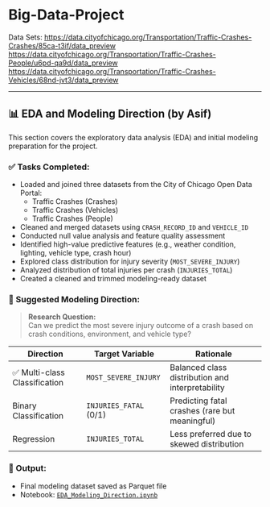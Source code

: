 # Big-Data-Project


Data Sets: 
https://data.cityofchicago.org/Transportation/Traffic-Crashes-Crashes/85ca-t3if/data_preview
https://data.cityofchicago.org/Transportation/Traffic-Crashes-People/u6pd-qa9d/data_preview
https://data.cityofchicago.org/Transportation/Traffic-Crashes-Vehicles/68nd-jvt3/data_preview


---

## 📊 EDA and Modeling Direction (by Asif)

This section covers the exploratory data analysis (EDA) and initial modeling preparation for the project.

### ✅ Tasks Completed:
- Loaded and joined three datasets from the City of Chicago Open Data Portal:
  - Traffic Crashes (Crashes)
  - Traffic Crashes (Vehicles)
  - Traffic Crashes (People)
- Cleaned and merged datasets using `CRASH_RECORD_ID` and `VEHICLE_ID`
- Conducted null value analysis and feature quality assessment
- Identified high-value predictive features (e.g., weather condition, lighting, vehicle type, crash hour)
- Explored class distribution for injury severity (`MOST_SEVERE_INJURY`)
- Analyzed distribution of total injuries per crash (`INJURIES_TOTAL`)
- Created a cleaned and trimmed modeling-ready dataset

### 🧠 Suggested Modeling Direction:
> **Research Question:**  
> Can we predict the most severe injury outcome of a crash based on crash conditions, environment, and vehicle type?

| Direction              | Target Variable           | Rationale                                           |
|------------------------|---------------------------|-----------------------------------------------------|
| ✅ Multi-class Classification | `MOST_SEVERE_INJURY`        | Balanced class distribution and interpretability     |
| Binary Classification   | `INJURIES_FATAL` (0/1)     | Predicting fatal crashes (rare but meaningful)       |
| Regression              | `INJURIES_TOTAL`           | Less preferred due to skewed distribution            |

### 💾 Output:
- Final modeling dataset saved as Parquet file
- Notebook: [`EDA_Modeling_Direction.ipynb`](notebook/EDA_Modeling_Direction.ipynb)
